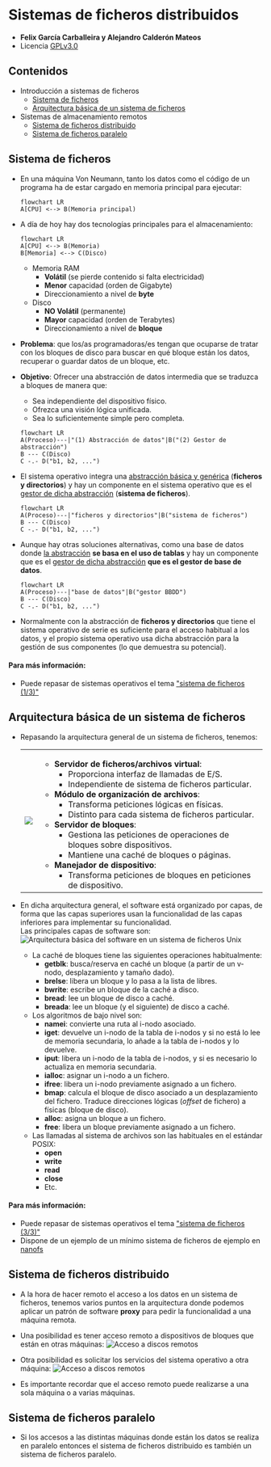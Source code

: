 

# Sistemas de ficheros distribuidos  
+ **Felix García Carballeira y Alejandro Calderón Mateos**  
+ Licencia [GPLv3.0]([https://github.com/acaldero/uc3m_sd/blob/main/LICENSE](https://github.com/acaldero/uc3m_sd/blob/main/LICENSE))  
  
  
## Contenidos  
  
* Introducción a sistemas de ficheros  
  * [Sistema de ficheros](#sistema-de-ficheros)  
  * [Arquitectura básica de un sistema de ficheros](#arquitectura-basica-de-un-sistema-de-ficheros)
* Sistemas de almacenamiento remotos  
  * [Sistema de ficheros distribuido](#sistema-de-ficheros-distribuido)  
  * [Sistema de ficheros paralelo](#sistema-de-ficheros-paralelo)  
  
  
  
## Sistema de ficheros  
  
* En una máquina Von Neumann, tanto los datos como el código de un programa ha de estar cargado en memoria principal para ejecutar:  
  ```mermaid  
  flowchart LR  
  A[CPU] <--> B(Memoria principal)  
  ```  
  
* A día de hoy hay dos tecnologías principales para el almacenamiento:  
  ```mermaid  
  flowchart LR  
  A[CPU] <--> B(Memoria)  
  B[Memoria] <--> C(Disco)  
  ```  
  * Memoria RAM  
    * **Volátil** (se pierde contenido si falta electricidad)  
    * **Menor** capacidad (orden de Gigabyte)  
    * Direccionamiento a nivel de **byte**  
  * Disco  
    * **NO Volátil** (permanente)  
    * **Mayor** capacidad (orden de Terabytes)  
    * Direccionamiento a nivel de **bloque**  
  
* **Problema**: que los/as programadoras/es tengan que ocuparse de tratar con los bloques de disco para buscar en qué bloque están los datos, recuperar o guardar datos de un bloque, etc.  
* **Objetivo**: Ofrecer una abstracción de datos intermedia que se traduzca a bloques de manera que:  
  * Sea independiente del dispositivo físico.  
  * Ofrezca una visión lógica unificada.  
  * Sea lo suficientemente simple pero completa.  
  ```mermaid  
  flowchart LR  
  A(Proceso)---|"(1) Abstracción de datos"|B("(2) Gestor de abstracción")  
  B --- C(Disco)  
  C -.- D("b1, b2, ...")  
  ```  
  
* El sistema operativo integra una <u>abstracción básica y genérica</u> (**ficheros y directorios**) y hay un componente en el sistema operativo que es el <u>gestor de dicha abstracción</u> (**sistema de ficheros**).  
  ```mermaid  
  flowchart LR  
  A(Proceso)---|"ficheros y directorios"|B("sistema de ficheros")  
  B --- C(Disco)  
  C -.- D("b1, b2, ...")  
  ```  
* Aunque hay otras soluciones alternativas, como una base de datos donde <u>la abstracción</u> **se basa en el uso de tablas** y hay un componente que es el <u>gestor de dicha abstracción</u> **que es el gestor de base de datos**.  
  ```mermaid  
  flowchart LR  
  A(Proceso)---|"base de datos"|B("gestor BBDD")  
  B --- C(Disco)  
  C -.- D("b1, b2, ...")  
  ```  
* Normalmente con la abstracción de **ficheros y directorios** que tiene el sistema operativo de serie es suficiente para el acceso habitual a los datos, y el propio sistema operativo usa dicha abstracción para la gestión de sus componentes (lo que demuestra su potencial).
 
 
#### Para más información:
  * Puede repasar de sistemas operativos el tema ["sistema de ficheros (1/3)"](https://acaldero.github.io/uc3m_so/transparencias/clase_w12-sf-ficheros.pdf#page9)
 

 
## Arquitectura básica de un sistema de ficheros  

* Repasando la arquitectura general de un sistema de ficheros, tenemos:
  <html>
  <table>
  <tr>
  <td>
    <img src="/transparencias/ssdd_sfd/ssdd_sfd_intro_1.svg">
  </td>
  <td>

  <ul>
  <li><b>Servidor de ficheros/archivos virtual</b>:
  <ul>
  <li>Proporciona interfaz de llamadas de E/S.
  <li>Independiente de sistema de ficheros particular.
  </ul>
  <li><b>Módulo de organización de archivos</b>:
  <ul>
  <li>Transforma peticiones lógicas en físicas.
  <li>Distinto para cada sistema de ficheros particular.
  </ul>
  <li><b>Servidor de bloques</b>:
  <ul>
  <li>Gestiona las peticiones de operaciones de bloques sobre dispositivos.
  <li>Mantiene una caché de bloques o páginas.
  </ul>  
  <li><b>Manejador de dispositivo</b>: 
  <ul>
  <li>Transforma peticiones de bloques en peticiones de dispositivo.
  </ul>   
    
  </ul>
  </td>
  </tr>
  </table>
  </html>

* En dicha arquitectura general, el software está organizado por capas, de forma que las capas superiores usan la funcionalidad de las capas inferiores para implementar su funcionalidad.<br/>
  Las principales capas de software son: <br/>
  ![Arquitectura básica del software en un sistema de ficheros Unix](./ssdd_sfd/ssdd_sfd_intro_2.svg)
  * La caché de bloques tiene las siguientes operaciones habitualmente:
    * **getblk**: busca/reserva en caché un bloque (a partir de un v-nodo, desplazamiento y tamaño dado).
    * **brelse**: libera un bloque y lo pasa a la lista de libres.
    * **bwrite**: escribe un bloque de la caché a disco.
    * **bread**: lee un bloque de disco a caché.
    * **breada**: lee un bloque (y el siguiente) de disco a caché.
  * Los algoritmos de bajo nivel son:
    * **namei**: convierte una ruta al i-nodo asociado.
    * **iget**: devuelve un i-nodo de la tabla de i-nodos y si no está lo lee de memoria secundaria, lo añade a la tabla de i-nodos y lo devuelve.
    * **iput**: libera un i-nodo de la tabla de i-nodos, y si es necesario lo actualiza en memoria secundaria.
    * **ialloc**: asignar un i-nodo a un fichero.
    * **ifree**: libera un i-nodo previamente asignado a un fichero.
    * **bmap**: calcula el bloque de disco asociado a un desplazamiento del fichero. Traduce direcciones lógicas (*offset* de fichero) a físicas (bloque de disco).
    * **alloc**: asigna un bloque a un fichero.
    * **free**: libera un bloque previamente asignado a un fichero.
  * Las llamadas al sistema de archivos son las habituales en el estándar POSIX:
    * **open**
    * **write**
    * **read**
    * **close**
    * Etc.


#### Para más información:
  * Puede repasar de sistemas operativos el tema ["sistema de ficheros (3/3)"](https://acaldero.github.io/uc3m_so/transparencias/clase_w12-sf-ficheros.pdf#page18)
  * Dispone de un ejemplo de un mínimo sistema de ficheros de ejemplo en [nanofs](https://github.com/acaldero/nanofs)
 
 
## Sistema de ficheros distribuido 

* A la hora de hacer remoto el acceso a los datos en un sistema de ficheros, tenemos varios puntos en la arquitectura donde podemos aplicar un patrón de software **proxy** para pedir la funcionalidad a una máquina remota.
* Una posibilidad es tener acceso remoto a dispositivos de bloques que están en otras máquinas:
  ![Acceso a discos remotos](./ssdd_sfd/ssdd_sfd_remoto_1.svg)
* Otra posibilidad es solicitar los servicios del sistema operativo a otra máquina:
  ![Acceso a discos remotos](./ssdd_sfd/ssdd_sfd_remoto_2.svg)

* Es importante recordar que el acceso remoto puede realizarse a una sola máquina o a varias máquinas.  
 
  
## Sistema de ficheros paralelo

* Si los accesos a las distintas máquinas donde están los datos se realiza en paralelo entonces el sistema de ficheros distribuido es también un sistema de ficheros paralelo.


